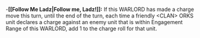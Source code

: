 -**[[Follow Me Ladz\|Follow me, Ladz!]]:** If this WARLORD has made a charge move this turn, until the end of the turn, each time a friendly \<CLAN> ORKS unit declares a charge against an enemy unit that is within Engagement Range of this WARLORD, add 1 to the charge roll for that unit.